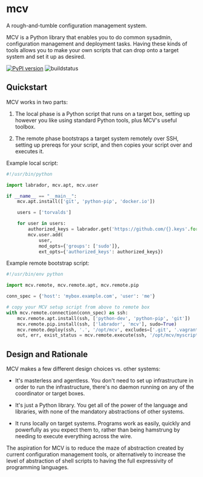 mcv
===

A rough-and-tumble configuration management system.

MCV is a Python library that enables you to do common sysadmin,
configuration management and deployment tasks.  Having these kinds of
tools allows you to make your own scripts that can drop onto a target
system and set it up as desired.

[![PyPI version](https://badge.fury.io/py/mcv.svg)](http://badge.fury.io/py/mcv) ![buildstatus](https://circleci.com/gh/framed-data/mcv.png?circle-token=0a1a9394ebb8bd9537203f1daf019edfbd4c2cd1)

Quickstart
----------

MCV works in two parts:

1. The local phase is a Python script that runs on a target box,
   setting up however you like using standard Python tools, plus
   MCV's useful toolbox.

2. The remote phase bootstraps a target system remotely over SSH,
   setting up prereqs for your script, and then copies your script
   over and executes it.

Example local script:

```python
#!/usr/bin/python

import labrador, mcv.apt, mcv.user

if __name__ == "__main__":
    mcv.apt.install(['git', 'python-pip', 'docker.io'])

    users = ['torvalds']

    for user in users:
        authorized_keys = labrador.get('https://github.com/{}.keys'.format(user))
        mcv.user.add(
            user,
            mod_opts={'groups': ['sudo']},
            ext_opts={'authorized_keys': authorized_keys})
```

Example remote bootstrap script:

```python
#!/usr/bin/env python

import mcv.remote, mcv.remote.apt, mcv.remote.pip

conn_spec = {'host': 'mybox.example.com', 'user': 'me'}

# copy your MCV setup script from above to remote box
with mcv.remote.connection(conn_spec) as ssh:
    mcv.remote.apt.install(ssh, ['python-dev', 'python-pip', 'git'])
    mcv.remote.pip.install(ssh, ['labrador', 'mcv'], sudo=True)
    mcv.remote.deploy(ssh, '.', '/opt/mcv', excludes=['.git', '.vagrant'], sudo=True)
    out, err, exist_status = mcv.remote.execute(ssh, '/opt/mcv/myscript.py', sudo=True)
```

Design and Rationale
--------------------

MCV makes a few different design choices vs. other systems:

- It's masterless and agentless.  You don't need to set up
  infrastructure in order to run the infrastructure, there's
  no daemon running on any of the coordinator or target boxes.

- It's just a Python library.  You get all of the power of the
  language and libraries, with none of the mandatory abstractions
  of other systems.

- It runs locally on target systems.  Programs work as easily,
  quickly and powerfully as you expect them to, rather than
  being hamstrung by needing to execute everything across the wire.

The aspiration for MCV is to reduce the maze of abstraction created by
current configuration management tools, or alternatively to increase
the level of abstraction of shell scripts to having the full
expressivity of programming languages.
